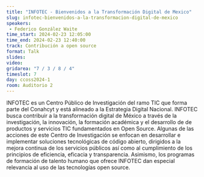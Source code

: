 ```yaml
---
title: "INFOTEC - Bienvenidos a la Transformación Digital de Mexico"
slug: infotec-bienvenidos-a-la-transformacion-digital-de-mexico
speakers:
 - Federico González Waite
time_start: 2024-02-23 12:05:00
time_end: 2024-02-23 12:40:00
track: Contribución a open source
format: Talk
slides: 
video: 
gridarea: "7 / 3 / 8 / 4"
timeslot: 7
day: ccoss2024-1
room: Auditorio 2
---
```


INFOTEC es un Centro Público de Investigación del ramo TIC que forma parte del Conahcyt y está alineado a la Estrategia Digital Nacional. INFOTEC busca contribuir a la transformación digital de México a través de la investigación, la innovación, la formación académica y el desarrollo de de productos y servicios TIC fundamentados en Open Source. Algunas de las acciones de este Centro de Investigación se enfocan en desarrollar e implementar soluciones tecnológicas de código abierto, dirigidos a la mejora continua de los servicios públicos así como al cumplimiento de los principios de eficiencia, eficacia y transparencia. Asimismo, los programas de formación de talento humano que ofrece INFOTEC dan especial relevancia al uso de las tecnologías open source.